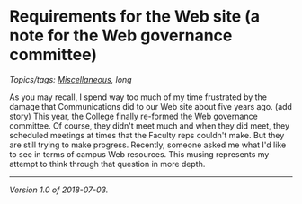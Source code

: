 Requirements for the Web site (a note for the Web governance committee)
=======================================================================

*Topics/tags: [Miscellaneous](index-misc), long*

As you may recall, I spend way too much of my time frustrated by the
damage that Communications did to our Web site about five years ago.
(add story) This year, the College finally re-formed the Web governance
committee.  Of course, they didn't meet much and when they did meet,
they scheduled meetings at times that the Faculty reps couldn't make.
But they are still trying to make progress.  Recently, someone asked
me what I'd like to see in terms of campus Web resources.  This musing
represents my attempt to think through that question in more depth.

---

*Version 1.0 of 2018-07-03.*
